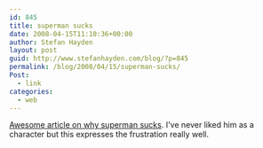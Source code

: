```yaml
---
id: 845
title: superman sucks
date: 2008-04-15T11:10:36+00:00
author: Stefan Hayden
layout: post
guid: http://www.stefanhayden.com/blog/?p=845
permalink: /blog/2008/04/15/superman-sucks/
Post:
  - link
categories:
  - web
---
```

<a href="http://www.bamkapow.com/bk-feature-why-superman-will-always-suck-1189-p.html">Awesome article on why superman sucks</a>. I've never liked him as a character but this expresses the frustration really well.